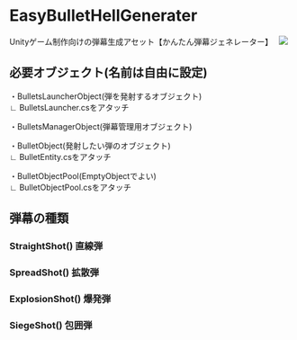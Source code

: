 # EasyBulletHellGenerater
Unityゲーム制作向けの弾幕生成アセット【かんたん弾幕ジェネレーター】　
![](https://github.com/NoranekoSan1000/EasyBulletHellGenerater/img/sc1)

  
## 必要オブジェクト(名前は自由に設定)

・BulletsLauncherObject(弾を発射するオブジェクト)  
∟ BulletsLauncher.csをアタッチ

・BulletsManagerObject(弾幕管理用オブジェクト)

・BulletObject(発射したい弾のオブジェクト)  
∟ BulletEntity.csをアタッチ

・BulletObjectPool(EmptyObjectでよい)  
∟ BulletObjectPool.csをアタッチ

## 弾幕の種類

### StraightShot() 直線弾

### SpreadShot() 拡散弾

### ExplosionShot() 爆発弾

### SiegeShot() 包囲弾　
